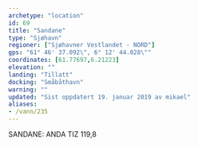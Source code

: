 ```yaml
---
archetype: "location"
id: 69
title: "Sandane"
type: "Sjøhavn"
regioner: ["Sjøhavner Vestlandet - NORD"]
gps: "61° 46' 37.092\", 6° 12' 44.028\""
coordinates: [61.77697,6.21223]
elevation: ""
landing: "Tillatt"
docking: "Småbåthavn"
warning: ""
updated: "Sist oppdatert 19. januar 2019 av mikael"
aliases:
- /vann/235
---
```


SANDANE: ANDA TIZ 119,8
